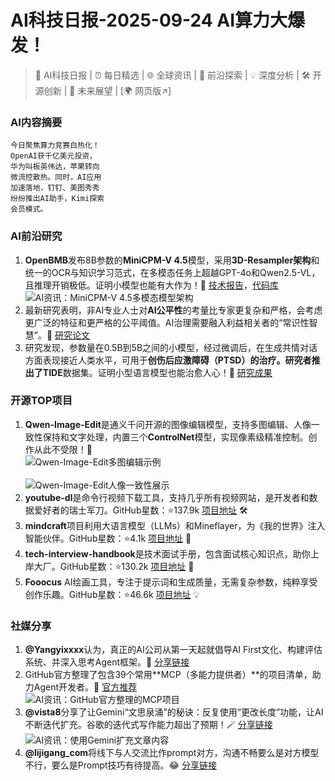 
# AI科技日报-2025-09-24 AI算力大爆发！
> 🤖 AI科技日报 | ⏰ 每日精选 | 🌐 全球资讯 | 🔬 前沿探索 | 💡 深度分析 | 🛠️ 开源创新 | 🚀 未来展望 | [🌍 网页版↗️]
### **AI内容摘要**
```
今日聚焦算力竞赛白热化！
OpenAI获千亿美元投资，
华为叫板英伟达，苹果转向
微流控散热。同时，AI应用
加速落地，钉钉、美图秀秀
纷纷推出AI助手，Kimi探索
会员模式。
```
### AI前沿研究
1.  **OpenBMB**发布8B参数的**MiniCPM-V 4.5**模型，采用**3D-Resampler架构**和统一的OCR与知识学习范式，在多模态任务上超越GPT-4o和Qwen2.5-VL，且推理开销极低。证明小模型也能有大作为！🚀 [技术报告](https://github.com/OpenBMB/MiniCPM-V/blob/main/docs/MiniCPM_V_4_5_Technical_Report.pdf)，[代码库](https://github.com/OpenBMB/MiniCPM-o)
<br/>![AI资讯：MiniCPM-V 4.5多模态模型架构](https://source.hubtoday.app/images/2025/09/news_01k5vt5a2xf2nad697dmdmzjxk.avif)<br/>
2.  最新研究表明，非AI专业人士对**AI公平性**的考量比专家更复杂和严格，会考虑更广泛的特征和更严格的公平阈值。AI治理需要融入利益相关者的“常识性智慧”。🤔 [研究论文](https://arxiv.org/abs/2509.17956)
3.  研究发现，参数量在0.5B到5B之间的小模型，经过微调后，在生成共情对话方面表现接近人类水平，可用于**创伤后应激障碍（PTSD）**的治疗。研究者推出了**TIDE**数据集。证明小型语言模型也能治愈人心！💖 [研究成果](https://arxiv.org/abs/2505.15065)
### 开源TOP项目
1.  **Qwen-Image-Edit**是通义千问开源的图像编辑模型，支持多图编辑、人像一致性保持和文字处理，内置三个**ControlNet**模型，实现像素级精准控制。创作从此不受限！🎨
<br/>![Qwen-Image-Edit多图编辑示例](https://source.hubtoday.app/images/2025/09/news_01k5vt5qqdfxnt2e28e2k0cgmy.avif)<br/>
<br/>![Qwen-Image-Edit人像一致性展示](https://source.hubtoday.app/images/2025/09/news_01k5vt5zh0exqrharkcxpntb0e.avif)<br/>
2.  **youtube-dl**是命令行视频下载工具，支持几乎所有视频网站，是开发者和数据爱好者的瑞士军刀。GitHub星数：⭐137.9k [项目地址](https://github.com/ytdl-org/youtube-dl) 🛠️
3.  **mindcraft**项目利用大语言模型（LLMs）和Mineflayer，为《我的世界》注入智能伙伴。GitHub星数：⭐4.1k [项目地址](https://github.com/mindcraft-bots/mindcraft) 🧱
4.  **tech-interview-handbook**是技术面试手册，包含面试核心知识点，助你上岸大厂。GitHub星数：⭐130.2k [项目地址](https://github.com/yangshun/tech-interview-handbook) 🚀
5.  **Fooocus** AI绘画工具，专注于提示词和生成质量，无需复杂参数，纯粹享受创作乐趣。GitHub星数：⭐46.6k [项目地址](https://github.com/lllyasviel/Fooocus) 💡
### 社媒分享
1.  **@Yangyixxxx**认为，真正的AI公司从第一天起就倡导AI First文化、构建评估系统、并深入思考Agent框架。🤔 [分享链接](https://x.com/Yangyixxxx/status/1970516868235698354)
2.  GitHub官方整理了包含39个常用**MCP（多能力提供者）**的项目清单，助力Agent开发者。🎉 [官方推荐](https://m.okjike.com/originalPosts/68d1fe25282c7bf8e7656689)
<br/>![AI资讯：GitHub官方整理的MCP项目](https://cdnv2.ruguoapp.com/Fl7GYyHsEhYtF0010wCNK45Pfi8yv3.png)<br/>
3.  **@vista8**分享了让Gemini“文思泉涌”的秘诀：反复使用“更改长度”功能，让AI不断迭代扩充。谷歌的迭代式写作能力超出了预期！🪄 [分享链接](https://x.com/vista8/status/1970295603839353179)
<br/>![AI资讯：使用Gemini扩充文章内容](https://source.hubtoday.app/images/2025/09/news_01k5vt674se2ssdwa1t2gbefa3.avif)<br/>
4.  **@lijigang_com**将线下与人交流比作prompt对方，沟通不畅要么是对方模型不行，要么是Prompt技巧有待提高。😂 [分享链接](https://x.com/lijigang_com/status/1970368960299442301)